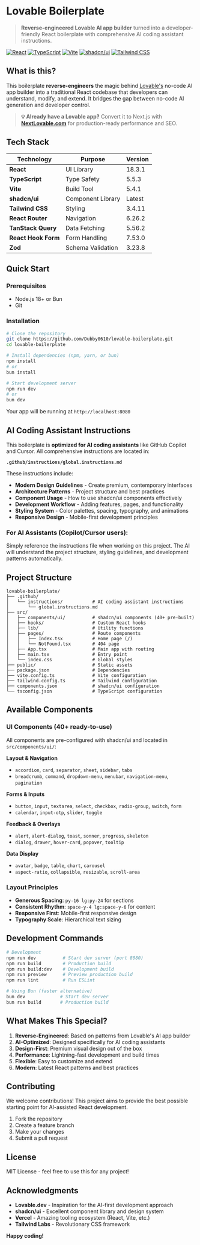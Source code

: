 # Lovable Boilerplate

> **Reverse-engineered Lovable AI app builder** turned into a developer-friendly React boilerplate with comprehensive AI coding assistant instructions.

[![React](https://img.shields.io/badge/React-18.3.1-blue.svg)](https://reactjs.org/)
[![TypeScript](https://img.shields.io/badge/TypeScript-5.5.3-blue.svg)](https://www.typescriptlang.org/)
[![Vite](https://img.shields.io/badge/Vite-5.4.1-purple.svg)](https://vitejs.dev/)
[![shadcn/ui](https://img.shields.io/badge/shadcn%2Fui-components-black.svg)](https://ui.shadcn.com/)
[![Tailwind CSS](https://img.shields.io/badge/Tailwind-3.4.11-cyan.svg)](https://tailwindcss.com/)

## What is this?

This boilerplate **reverse-engineers** the magic behind [Lovable's](https://lovable.dev) no-code AI app builder into a traditional React codebase that developers can understand, modify, and extend. It bridges the gap between no-code AI generation and developer control.

> **💡 Already have a Lovable app?** Convert it to Next.js with [**NextLovable.com**](https://nextlovable.com/) for production-ready performance and SEO.

## Tech Stack

| Technology | Purpose | Version |
|------------|---------|---------|
| **React** | UI Library | 18.3.1 |
| **TypeScript** | Type Safety | 5.5.3 |
| **Vite** | Build Tool | 5.4.1 |
| **shadcn/ui** | Component Library | Latest |
| **Tailwind CSS** | Styling | 3.4.11 |
| **React Router** | Navigation | 6.26.2 |
| **TanStack Query** | Data Fetching | 5.56.2 |
| **React Hook Form** | Form Handling | 7.53.0 |
| **Zod** | Schema Validation | 3.23.8 |

## Quick Start

### Prerequisites
- Node.js 18+ or Bun
- Git

### Installation

```bash
# Clone the repository
git clone https://github.com/Dubby0610/lovable-boilerplate.git
cd lovable-boilerplate

# Install dependencies (npm, yarn, or bun)
npm install
# or
bun install

# Start development server
npm run dev
# or
bun dev
```

Your app will be running at `http://localhost:8080`

## AI Coding Assistant Instructions

This boilerplate is **optimized for AI coding assistants** like GitHub Copilot and Cursor. All comprehensive instructions are located in:

**`.github/instructions/global.instructions.md`**

These instructions include:
- **Modern Design Guidelines** - Create premium, contemporary interfaces
- **Architecture Patterns** - Project structure and best practices  
- **Component Usage** - How to use shadcn/ui components effectively
- **Development Workflow** - Adding features, pages, and functionality
- **Styling System** - Color palettes, spacing, typography, and animations
- **Responsive Design** - Mobile-first development principles

### For AI Assistants (Copilot/Cursor users):
Simply reference the instructions file when working on this project. The AI will understand the project structure, styling guidelines, and development patterns automatically.

## Project Structure

```
lovable-boilerplate/
├── .github/
│   └── instructions/           # AI coding assistant instructions
│       └── global.instructions.md
├── src/
│   ├── components/ui/          # shadcn/ui components (40+ pre-built)
│   ├── hooks/                  # Custom React hooks
│   ├── lib/                    # Utility functions
│   ├── pages/                  # Route components
│   │   ├── Index.tsx           # Home page (/)
│   │   └── NotFound.tsx        # 404 page
│   ├── App.tsx                 # Main app with routing
│   ├── main.tsx                # Entry point
│   └── index.css               # Global styles
├── public/                     # Static assets
├── package.json                # Dependencies
├── vite.config.ts              # Vite configuration  
├── tailwind.config.ts          # Tailwind configuration
├── components.json             # shadcn/ui configuration
└── tsconfig.json               # TypeScript configuration
```

## Available Components

### UI Components (40+ ready-to-use)
All components are pre-configured with shadcn/ui and located in `src/components/ui/`:

**Layout & Navigation**
- `accordion`, `card`, `separator`, `sheet`, `sidebar`, `tabs`
- `breadcrumb`, `command`, `dropdown-menu`, `menubar`, `navigation-menu`, `pagination`

**Forms & Inputs** 
- `button`, `input`, `textarea`, `select`, `checkbox`, `radio-group`, `switch`, `form`
- `calendar`, `input-otp`, `slider`, `toggle`

**Feedback & Overlays**
- `alert`, `alert-dialog`, `toast`, `sonner`, `progress`, `skeleton`
- `dialog`, `drawer`, `hover-card`, `popover`, `tooltip`

**Data Display**
- `avatar`, `badge`, `table`, `chart`, `carousel`
- `aspect-ratio`, `collapsible`, `resizable`, `scroll-area`


### Layout Principles
- **Generous Spacing**: `py-16 lg:py-24` for sections
- **Consistent Rhythm**: `space-y-4 lg:space-y-6` for content
- **Responsive First**: Mobile-first responsive design
- **Typography Scale**: Hierarchical text sizing

## Development Commands

```bash
# Development
npm run dev          # Start dev server (port 8080)
npm run build        # Production build  
npm run build:dev    # Development build
npm run preview      # Preview production build
npm run lint         # Run ESLint

# Using Bun (faster alternative)
bun dev             # Start dev server
bun run build       # Production build
```


## What Makes This Special?

1. **Reverse-Engineered**: Based on patterns from Lovable's AI app builder
2. **AI-Optimized**: Designed specifically for AI coding assistants
3. **Design-First**: Premium visual design out of the box
4. **Performance**: Lightning-fast development and build times
5. **Flexible**: Easy to customize and extend
6. **Modern**: Latest React patterns and best practices

## Contributing

We welcome contributions! This project aims to provide the best possible starting point for AI-assisted React development.

1. Fork the repository
2. Create a feature branch
3. Make your changes
4. Submit a pull request

## License

MIT License - feel free to use this for any project!

## Acknowledgments

- **Lovable.dev** - Inspiration for the AI-first development approach
- **shadcn/ui** - Excellent component library and design system
- **Vercel** - Amazing tooling ecosystem (React, Vite, etc.)
- **Tailwind Labs** - Revolutionary CSS framework

**Happy coding!**
